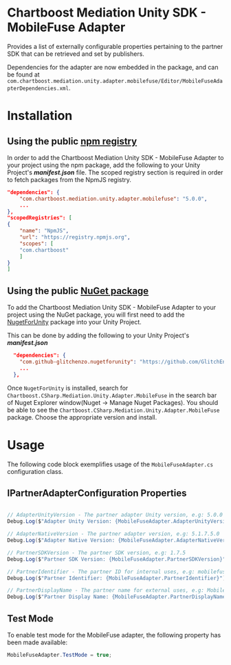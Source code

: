 # Chartboost Mediation Unity SDK - MobileFuse Adapter

Provides a list of externally configurable properties pertaining to the partner SDK that can be retrieved and set by publishers. 

Dependencies for the adapter are now embedded in the package, and can be found at `com.chartboost.mediation.unity.adapter.mobilefuse/Editor/MobileFuseAdapterDependencies.xml`.

# Installation

## Using the public [npm registry](https://www.npmjs.com/search?q=com.chartboost.mediation.unity.adapter.mobilefuse)

In order to add the Chartboost Mediation Unity SDK - MobileFuse Adapter to your project using the npm package, add the following to your Unity Project's ***manifest.json*** file. The scoped registry section is required in order to fetch packages from the NpmJS registry.

```json
"dependencies": {
    "com.chartboost.mediation.unity.adapter.mobilefuse": "5.0.0",
    ...
},
"scopedRegistries": [
{
    "name": "NpmJS",
    "url": "https://registry.npmjs.org",
    "scopes": [
    "com.chartboost"
    ]
}
]
```
## Using the public [NuGet package](https://www.nuget.org/packages/Chartboost.CSharp.Mediation.Unity.Adapter.MobileFuse)

To add the Chartboost Mediation Unity SDK - MobileFuse Adapter to your project using the NuGet package, you will first need to add the [NugetForUnity](https://github.com/GlitchEnzo/NuGetForUnity) package into your Unity Project.

This can be done by adding the following to your Unity Project's ***manifest.json***

```json
  "dependencies": {
    "com.github-glitchenzo.nugetforunity": "https://github.com/GlitchEnzo/NuGetForUnity.git?path=/src/NuGetForUnity",
    ...
  },
```

Once <code>NugetForUnity</code> is installed, search for `Chartboost.CSharp.Mediation.Unity.Adapter.MobileFuse` in the search bar of Nuget Explorer window(Nuget -> Manage Nuget Packages).
You should be able to see the `Chartboost.CSharp.Mediation.Unity.Adapter.MobileFuse` package. Choose the appropriate version and install.

# Usage
The following code block exemplifies usage of the `MobileFuseAdapter.cs` configuration class.

## IPartnerAdapterConfiguration Properties

```csharp

// AdapterUnityVersion - The partner adapter Unity version, e.g: 5.0.0
Debug.Log($"Adapter Unity Version: {MobileFuseAdapter.AdapterUnityVersion}");

// AdapterNativeVersion - The partner adapter version, e.g: 5.1.7.5.0
Debug.Log($"Adapter Native Version: {MobileFuseAdapter.AdapterNativeVersion}");

// PartnerSDKVersion - The partner SDK version, e.g: 1.7.5
Debug.Log($"Partner SDK Version: {MobileFuseAdapter.PartnerSDKVersion}");

// PartnerIdentifier - The partner ID for internal uses, e.g: mobilefuse
Debug.Log($"Partner Identifier: {MobileFuseAdapter.PartnerIdentifier}");

// PartnerDisplayName - The partner name for external uses, e.g: MobileFuse
Debug.Log($"Partner Display Name: {MobileFuseAdapter.PartnerDisplayName}");
```

## Test Mode
To enable test mode for the MobileFuse adapter, the following property has been made available:

```csharp
MobileFuseAdapter.TestMode = true;
```